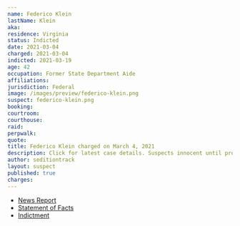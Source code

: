```yaml
---
name: Federico Klein
lastName: Klein
aka:
residence: Virginia
status: Indicted
date: 2021-03-04
charged: 2021-03-04
indicted: 2021-03-19
age: 42
occupation: Former State Department Aide
affiliations:
jurisdiction: Federal
image: /images/preview/federico-klein.png
suspect: federico-klein.png
booking:
courtroom:
courthouse:
raid:
perpwalk:
quote:
title: Federico Klein charged on March 4, 2021
description: Click for latest case details. Suspects innocent until proven guilty.
author: seditiontrack
layout: suspect
published: true
charges:
---
```


- [News Report](https://abcnews.go.com/US/fbi-arrests-trump-appointee-federico-klein-connection-capitol/story?id=76271003)
- [Statement of Facts](https://extremism.gwu.edu/sites/g/files/zaxdzs2191/f/Federico%20Klein%20Statement%20of%20Facts_Redacted.pdf)
- [Indictment](https://www.courtlistener.com/recap/gov.uscourts.dcd.229085/gov.uscourts.dcd.229085.12.0_1.pdf)
